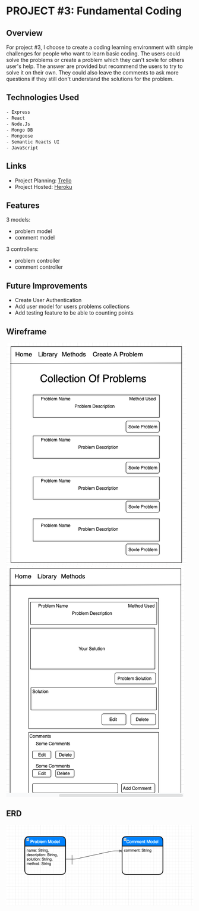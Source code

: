 # PROJECT #3: Fundamental Coding

## Overview
For project #3, I choose to create a coding learning environment with simple challenges for people who want to learn basic coding. The users could solve the problems or create a problem which they can't sovle for others user's help. The answer are provided but recommend the users to try to solve it on their own. They could also leave the comments to ask more questions if they still don't understand the solutions for the problem.
## Technologies Used
    - Express
    - React
    - Node.Js
    - Mongo DB
    - Mongoose
    - Semantic Reacts UI
    - JavaScript

## Links
- Project Planning:
<a href="https://trello.com/b/eUJNTdxM/fundamental-learning" target="_blank">Trello</a>
- Project Hosted:
<a href="https://fundamental-learning.herokuapp.com/" target="_blank">Heroku</a>

## Features
3 models:                           
- problem model           
- comment model 

3 controllers:   
- problem controller
- comment controller

## Future Improvements
- Create User Authentication
- Add user model for users problems collections
- Add testing feature to be able to counting points 

## Wireframe
![alt text](./client/src/images/Project3-HomePage.png "Wireframe Image")
![alt text](./client/src/images/Project3-SingleProblem.png "Wireframe Image")

## ERD
![alt text](./client/src/images/Project3-ERD.png "Wireframe Image")